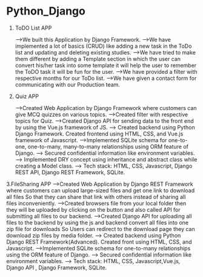 # Python_Django

1. ToDO List APP

   -->We built this Application by Django Framework.
   -->We have implemented a lot of basics (CRUD) like adding a new task in the ToDo list and updating and deleting existing studies. 
   -->We have tried to make them different by adding a Template section in which the user can convert his/her task into some template it will help the user to remember the ToDO task it will be fun for the user.
   -->We have provided a filter with respective months for our ToDo list.
   -->We have given a contact form for communicating with our Production team.

2. Quiz APP

   -->Created Web Application by Django Framework where customers can give MCQ quizzes on various topics.
   -->Created filter with respective topics for Quiz.
   -->Created Django API for sending data to the front end by using the Vue.js framework of JS.
   --> Created backend using Python Django Framework. Created frontend using HTML, CSS, and Vue.js framework of Javascript.
   -->Implemented SQLite schema for one-to-one, one-to-many, many-to-many relationships using ORM feature of Django.
   --> Secured confidential information like environment variables. 
   --> Implemented DRY concept using inheritance and abstract class while creating a Model class.
   --> Tech stack: HTML, CSS, Javascript, Django REST API, Django REST Framework, SQLite.

3.FileSharing APP
   -->Created Web Application by Django REST Framework where customers can upload large-sized files and get one link to download all files So that they can share that link with others instead of sharing all files inconveniently.
   -->Created browsers file from your local folder then they will be uploaded by clicking on the button and also called API for submitting all files to our backend.
   -->Created Django API for uploading all files to the backend by using the js and backend convert all files into one zip file for downloads So Users can redirect to the download page they can download zip files by media folder.
   --> Created backend using Python Django REST Framework(Advanced). Created front using HTML, CSS, and Javascript.
   -->Implemented SQLite schema for one-to-many relationships using the ORM feature of Django.
   --> Secured confidential information like environment variables. 
   --> Tech stack: HTML, CSS, Javascript,Vue.js, Django API , Django Framework, SQLite.
   
